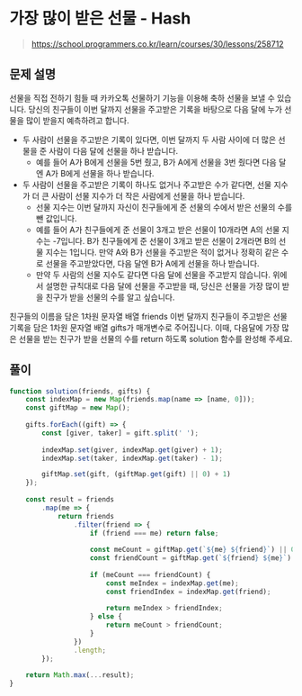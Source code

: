 # 가장 많이 받은 선물 - Hash
> https://school.programmers.co.kr/learn/courses/30/lessons/258712

## 문제 설명
선물을 직접 전하기 힘들 때 카카오톡 선물하기 기능을 이용해 축하 선물을 보낼 수 있습니다. 당신의 친구들이 이번 달까지 선물을 주고받은 기록을 바탕으로 다음 달에 누가 선물을 많이 받을지 예측하려고 합니다.

- 두 사람이 선물을 주고받은 기록이 있다면, 이번 달까지 두 사람 사이에 더 많은 선물을 준 사람이 다음 달에 선물을 하나 받습니다.
  - 예를 들어 A가 B에게 선물을 5번 줬고, B가 A에게 선물을 3번 줬다면 다음 달엔 A가 B에게 선물을 하나 받습니다.
- 두 사람이 선물을 주고받은 기록이 하나도 없거나 주고받은 수가 같다면, 선물 지수가 더 큰 사람이 선물 지수가 더 작은 사람에게 선물을 하나 받습니다.
  - 선물 지수는 이번 달까지 자신이 친구들에게 준 선물의 수에서 받은 선물의 수를 뺀 값입니다.
  - 예를 들어 A가 친구들에게 준 선물이 3개고 받은 선물이 10개라면 A의 선물 지수는 -7입니다. B가 친구들에게 준 선물이 3개고 받은 선물이 2개라면 B의 선물 지수는 1입니다. 만약 A와 B가 선물을 주고받은 적이 없거나 정확히 같은 수로 선물을 주고받았다면, 다음 달엔 B가 A에게 선물을 하나 받습니다.
  - 만약 두 사람의 선물 지수도 같다면 다음 달에 선물을 주고받지 않습니다.
위에서 설명한 규칙대로 다음 달에 선물을 주고받을 때, 당신은 선물을 가장 많이 받을 친구가 받을 선물의 수를 알고 싶습니다.

친구들의 이름을 담은 1차원 문자열 배열 friends 이번 달까지 친구들이 주고받은 선물 기록을 담은 1차원 문자열 배열 gifts가 매개변수로 주어집니다. 이때, 다음달에 가장 많은 선물을 받는 친구가 받을 선물의 수를 return 하도록 solution 함수를 완성해 주세요.

## 풀이
```js
function solution(friends, gifts) {
    const indexMap = new Map(friends.map(name => [name, 0]));
    const giftMap = new Map();
    
    gifts.forEach((gift) => {
        const [giver, taker] = gift.split(' ');
        
        indexMap.set(giver, indexMap.get(giver) + 1);
        indexMap.set(taker, indexMap.get(taker) - 1);

        giftMap.set(gift, (giftMap.get(gift) || 0) + 1)
    });
    
    const result = friends
        .map(me => {
            return friends
                .filter(friend => {
                    if (friend === me) return false;
                    
                    const meCount = giftMap.get(`${me} ${friend}`) || 0;
                    const friendCount = giftMap.get(`${friend} ${me}`) || 0;
                    
                    if (meCount === friendCount) {
                        const meIndex = indexMap.get(me);
                        const friendIndex = indexMap.get(friend);
                        
                        return meIndex > friendIndex;
                    } else {
                        return meCount > friendCount;
                    }
                })
                .length;
        });
    
    return Math.max(...result);
}
```
